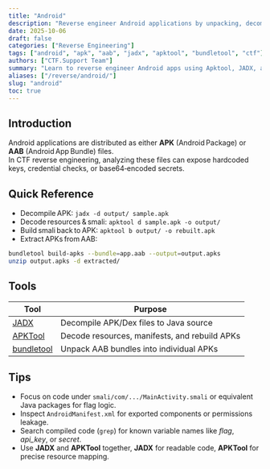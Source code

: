 ```yaml
---
title: "Android"
description: "Reverse engineer Android applications by unpacking, decompiling, and analyzing APK or AAB packages for secrets, code, and embedded data."
date: 2025-10-06
draft: false
categories: ["Reverse Engineering"]
tags: ["android", "apk", "aab", "jadx", "apktool", "bundletool", "ctf"]
authors: ["CTF.Support Team"]
summary: "Learn to reverse engineer Android apps using Apktool, JADX, and Bundletool to reveal hidden logic and resources in APK or AAB files."
aliases: ["/reverse/android/"]
slug: "android"
toc: true
---
```


## Introduction

Android applications are distributed as either **APK** (Android Package) or **AAB** (Android App Bundle) files.  
In CTF reverse engineering, analyzing these files can expose hardcoded keys, credential checks, or base64‑encoded secrets.

## Quick Reference

- Decompile APK: `jadx -d output/ sample.apk`
- Decode resources & smali: `apktool d sample.apk -o output/`
- Build smali back to APK: `apktool b output/ -o rebuilt.apk`
- Extract APKs from AAB:  

```bash
bundletool build-apks --bundle=app.aab --output=output.apks
unzip output.apks -d extracted/
```

## Tools

| Tool                                                         | Purpose                                       |
|--------------------------------------------------------------|-----------------------------------------------|
| [JADX](https://github.com/skylot/jadx)                       | Decompile APK/Dex files to Java source        |
| [APKTool](https://ibotpeaches.github.io/Apktool/)            | Decode resources, manifests, and rebuild APKs |
| [bundletool](https://developer.android.com/tools/bundletool) | Unpack AAB bundles into individual APKs       |

## Tips

- Focus on code under `smali/com/.../MainActivity.smali` or equivalent Java packages for flag logic.
- Inspect `AndroidManifest.xml` for exported components or permissions leakage.
- Search compiled code (`grep`) for known variable names like *flag*, *api_key*, or *secret*.
- Use **JADX** and **APKTool** together, **JADX** for readable code, **APKTool** for precise resource mapping.
